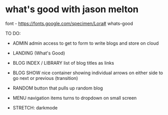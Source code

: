 # what's good with jason melton

font - https://fonts.google.com/specimen/Lora# whats-good



TO DO:
- ADMIN
admin access to get to form to write blogs and store on cloud

- LANDING (What's Good)

- BLOG INDEX / LIBRARY
list of blog titles as links

- BLOG SHOW
nice container showing individual
arrows on either side to go next or previous (transition)

- RANDOM
button that pulls up random blog

- MENU
navigation items
turns to dropdown on small screen

- STRETCH:
darkmode